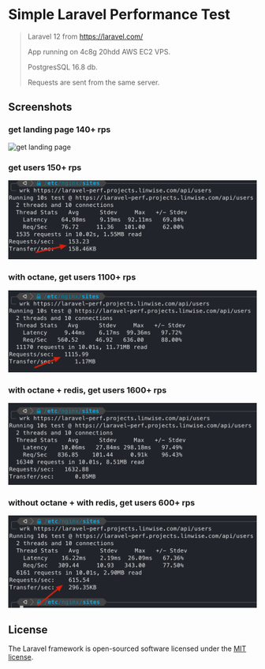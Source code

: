 # Simple Laravel Performance Test

> Laravel 12 from https://laravel.com/
>
> App running on 4c8g 20hdd AWS EC2 VPS.
>
> PostgresSQL 16.8 db.
>
> Requests are sent from the same server.

## Screenshots

### get landing page 140+ rps

![get landing page](get-landing-page.png)

### get users 150+ rps

![get users](./screenshots/get-users.png)

### with octane, get users 1100+ rps

![with octane](./screenshots/get-users-with-octane.png)

### with octane + redis, get users 1600+ rps

![with octane and redis](./screenshots/get-users-with-octane-and-redis.png)

### without octane + with redis, get users 600+ rps

![with out octane with redis](./screenshots/get-users-without-octane-with-redis.png)

## License

The Laravel framework is open-sourced software licensed under the [MIT license](https://opensource.org/licenses/MIT).
